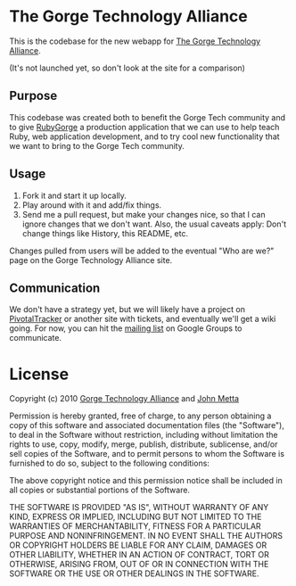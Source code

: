 # The Gorge Technology Alliance
This is the codebase for the new webapp for [The Gorge Technology Alliance](http://crgta.org).

(It's not launched yet, so don't look at the site for a comparison) 

## Purpose
This codebase was created both to benefit the Gorge Tech community and to give [RubyGorge](http://rubygorge.org) a
production application that we can use to help teach Ruby, web application development, and to try
cool new functionality that we want to bring to the Gorge Tech community.

## Usage
1. Fork it and start it up locally.
2. Play around with it and add/fix things. 
3. Send me a pull request, but make your changes nice, so that I can ignore changes that we don't want. 
Also, the usual caveats apply: Don't change things like History, this README, etc.

Changes pulled from users will be added to the eventual "Who are we?" page on the Gorge Technology Alliance site.

## Communication
We don't have a strategy yet, but we will likely have a project on [PivotalTracker](http://pivotaltracker.com) or
another site with tickets, and eventually we'll get a wiki going. For now, you can hit the [mailing list](http://groups.google.com/group/rubygorge) 
on Google Groups to communicate.

# License
Copyright (c) 2010 [Gorge Technology Alliance](http://crgta.org) and [John Metta](http://mettadore.com)

Permission is hereby granted, free of charge, to any person obtaining a copy
of this software and associated documentation files (the "Software"), to deal
in the Software without restriction, including without limitation the rights
to use, copy, modify, merge, publish, distribute, sublicense, and/or sell
copies of the Software, and to permit persons to whom the Software is
furnished to do so, subject to the following conditions:

The above copyright notice and this permission notice shall be included in
all copies or substantial portions of the Software.

THE SOFTWARE IS PROVIDED "AS IS", WITHOUT WARRANTY OF ANY KIND, EXPRESS OR
IMPLIED, INCLUDING BUT NOT LIMITED TO THE WARRANTIES OF MERCHANTABILITY,
FITNESS FOR A PARTICULAR PURPOSE AND NONINFRINGEMENT. IN NO EVENT SHALL THE
AUTHORS OR COPYRIGHT HOLDERS BE LIABLE FOR ANY CLAIM, DAMAGES OR OTHER
LIABILITY, WHETHER IN AN ACTION OF CONTRACT, TORT OR OTHERWISE, ARISING FROM,
OUT OF OR IN CONNECTION WITH THE SOFTWARE OR THE USE OR OTHER DEALINGS IN
THE SOFTWARE.